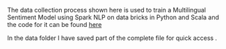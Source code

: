 The data collection process shown   here is used to train a Multilingual Sentiment Model using Spark NLP on data bricks in Python and Scala and the code for it can be found [here](https://github.com/ahmedlone127/Multilingual_Sentiment)

In the data folder I  have saved part of the complete file for quick access .

